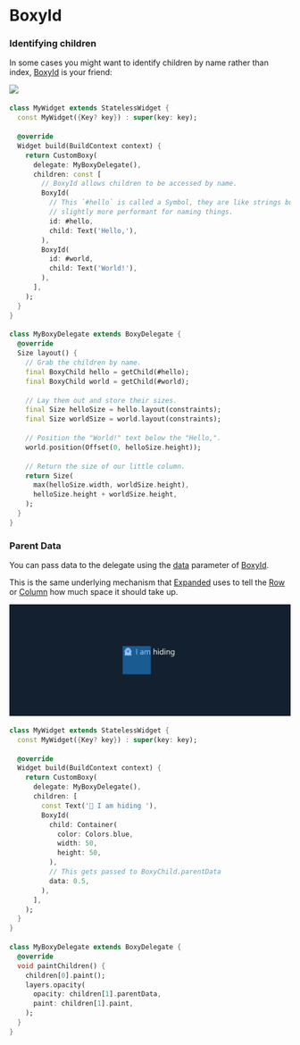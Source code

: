 # BoxyId

### Identifying children

In some cases you might want to identify children by name rather than index, [BoxyId](https://pub.dev/documentation/boxy/latest/boxy/BoxyId-class.html) is your friend:

![](../.gitbook/assets/ftest\_XBEjnnpsdS.png)

```dart
class MyWidget extends StatelessWidget {
  const MyWidget({Key? key}) : super(key: key);

  @override
  Widget build(BuildContext context) {
    return CustomBoxy(
      delegate: MyBoxyDelegate(),
      children: const [
        // BoxyId allows children to be accessed by name.
        BoxyId(
          // This `#hello` is called a Symbol, they are like strings but
          // slightly more performant for naming things.
          id: #hello,
          child: Text('Hello,'),
        ),
        BoxyId(
          id: #world,
          child: Text('World!'),
        ),
      ],
    );
  }
}

class MyBoxyDelegate extends BoxyDelegate {
  @override
  Size layout() {
    // Grab the children by name.
    final BoxyChild hello = getChild(#hello);
    final BoxyChild world = getChild(#world);

    // Lay them out and store their sizes.
    final Size helloSize = hello.layout(constraints);
    final Size worldSize = world.layout(constraints);

    // Position the "World!" text below the "Hello,".
    world.position(Offset(0, helloSize.height));

    // Return the size of our little column.
    return Size(
      max(helloSize.width, worldSize.height),
      helloSize.height + worldSize.height,
    );
  }
}
```

### Parent Data

You can pass data to the delegate using the [data](https://pub.dev/documentation/boxy/latest/boxy/BoxyId/data.html) parameter of [BoxyId](https://pub.dev/documentation/boxy/latest/boxy/BoxyId-class.html).

This is the same underlying mechanism that [Expanded](https://api.flutter.dev/flutter/widgets/Expanded-class.html) uses to tell the [Row](https://api.flutter.dev/flutter/widgets/Row-class.html) or [Column](https://api.flutter.dev/flutter/widgets/Column-class.html) how much space it should take up.

![](<../.gitbook/assets/image (1).png>)

```dart
class MyWidget extends StatelessWidget {
  const MyWidget({Key? key}) : super(key: key);

  @override
  Widget build(BuildContext context) {
    return CustomBoxy(
      delegate: MyBoxyDelegate(),
      children: [
        const Text('👻 I am hiding '),
        BoxyId(
          child: Container(
            color: Colors.blue,
            width: 50,
            height: 50,
          ),
          // This gets passed to BoxyChild.parentData
          data: 0.5,
        ),
      ],
    );
  }
}

class MyBoxyDelegate extends BoxyDelegate {
  @override
  void paintChildren() {
    children[0].paint();
    layers.opacity(
      opacity: children[1].parentData,
      paint: children[1].paint,
    );
  }
}
```
